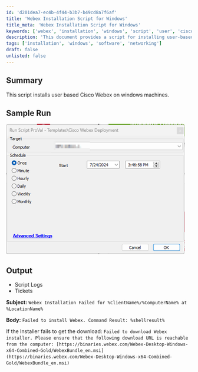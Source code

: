 ```yaml
---
id: 'd201dea7-ec4b-4f44-b3b7-b49cd8a7f6af'
title: 'Webex Installation Script for Windows'
title_meta: 'Webex Installation Script for Windows'
keywords: ['webex', 'installation', 'windows', 'script', 'user', 'cisco']
description: 'This document provides a script for installing user-based Cisco Webex on Windows machines, including sample runs, output logs, and error handling for installation failures.'
tags: ['installation', 'windows', 'software', 'networking']
draft: false
unlisted: false
---
```

## Summary

This script installs user based Cisco Webex on windows machines.

## Sample Run

![Sample Run](../../../static/img/CWM---Automate---Software-Install---Cisco-Webex-Deployment/image_1.png)

## Output

- Script Logs
- Tickets

**Subject:** `Webex Installation Failed for %ClientName%/%ComputerName% at %LocationName%`

**Body:** `Failed to install Webex. Command Result: %shellresult%`

If the Installer fails to get the download:
`Failed to download Webex installer. Please ensure that the following download URL is reachable from the computer: [https://binaries.webex.com/Webex-Desktop-Windows-x64-Combined-Gold/WebexBundle_en.msi](https://binaries.webex.com/Webex-Desktop-Windows-x64-Combined-Gold/WebexBundle_en.msi)`






